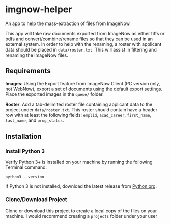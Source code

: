 # imgnow-helper
An app to help the mass-extraction of files from ImageNow.

This app will take raw documents exported from ImageNow as either tiffs or pdfs and convert/combine/rename files so that they can be used in an external system. In order to help with the renaming, a roster with applicant data should be placed in `data/roster.txt`. This will assist in filtering and renaming the ImageNow files.

## Requirements
**Images**: Using the Export feature from ImageNow Client (PC version only, not WebNow), export a set of documents using the default export settings. Place the exported images in the `queue/` folder.

**Roster**: Add a tab-delimited roster file containing applicant data to the project under `data/roster.txt`. This roster should contain have a header row with at least the following fields: `emplid`, `acad_career`, `first_name`, `last_name`, and `prog_status`.


## Installation
### Install Python 3
Verify Python 3+ is installed on your machine by running the following Terminal command:

    python3 --version

If Python 3 is not installed, download the latest release from [Python.org](https://www.python.org/downloads/mac-osx/).

### Clone/Download Project
Clone or download this project to create a local copy of the files on your machine. I would recommend creating a `projects` folder under your user directory:

    /Users/{your_account}/projects/imgnow-helper/

### Open Project in Terminal
Open a Terminal window and navigate to your project folder with the following command:

    cd ~/projects/imgnow-helper

### Make Virtual Environment
Create a virtual environment for the project with the following Terminal command:

    python3 -m venv env

### Activate Virtual Environment
Activate your virtual environment with:

    source env/bin/activate

Once active, your bash prompt will be prefixed with `(venv)`.

### Install Requirements
All required packages are listed in `requirements.txt`

    pip install -r requirements.txt
    
### Run Setup Script
Run the setup script to build the project folder structure. This will ensure all of the required folders exist for the app to run.

    python3 setup.py


## Usage & Program Workflow
Once the project is installed, add the latest `roster.txt` file to the data directory and add images to the queue folder. Run the following Terminal commands in sequence:

    cd ~/projects/imgnow-helper
    source env/bin/activate
    python imgnow-helper.py
    
The program will begin processing files.

First the queue folder is worked. Images will be grouped, converted, and combined with the output file being moved to the processing folder. Once all conversion has finished, the program will begin working through the processing folder by parsing the ImageNow keys contained in each filename and trying to match against the roster. If the program finds a match and that application is still under consideration, that file will be renamed with the applicant's name and moved to the ready folder.

All source files will be moved to the archive folder for safe keeping. Any files with conversion errors or filename errors will be moved to the errors folder. If a filename is valid but the program cannot find a match in the roster, the file will be left in the processing folder so that it will be processed again in a future run with an updated roster (useful since images are available same-day but application data refreshes nightly). Files that match an inactive application (prog_status is CN) will be moved to the inactive folder.

Once the program has finished, the ready folder will contain all successfully processed files. These can be removed and uploaded to the external application. All other files can be removed at will.
